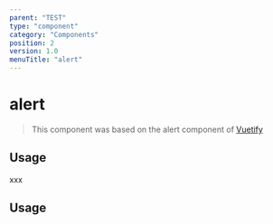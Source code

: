 ```yaml
---
parent: "TEST"
type: "component"
category: "Components"
position: 2
version: 1.0
menuTitle: "alert"
---
```


# alert

>This component was based on the alert component of [Vuetify](https://vuetifyjs.com/en/components/alert/ "Vuetify's alert component")

## Usage

xxx

<!-- Component template need to be here -->
<DocComponent :file="'TEST/alert/TEST_alert-usage'"/>



## Usage

<!-- Component template need to be here -->
<DocComponent :file="'TEST/alert/TEST_alert-usage'"/>




